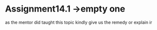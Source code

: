 # Assignment14.1 ->empty one
as the mentor did taught this topic kindly give us the remedy or explain ir
